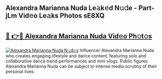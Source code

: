 ## Alexandra Marianna Nuda Le𝚊k𝚎d N𝚞𝚍e - Part-jLm Vid𝚎o Le𝚊ks Photos sE8XQ

# <h2><a href="http://fbba7d.evod.top/?m=Alexandra+Marianna+Nuda">🔗 👉🔴 Alexandra Marianna Nuda Vid𝚎o Ph𝚘t𝚘s</a></h2>

[![Alexandra Marianna Nuda N𝚞d𝚎s](https://i.imgur.com/8V9OHl7.gif)](http://fbba7d.evod.top/?m=Alexandra+Marianna+Nuda)
Influencer Alexandra Marianna Nuda who creates engaging lifestyle and dance content, featuring solo and collaborative dance trend performances and mini vlogs. Public figures Alexandra Marianna Nuda can be subject to intense media scrutiny of their personal lives. 

